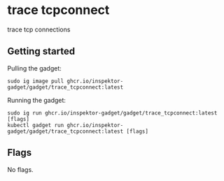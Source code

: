 # trace tcpconnect

trace tcp connections

## Getting started
Pulling the gadget:
```
sudo ig image pull ghcr.io/inspektor-gadget/gadget/trace_tcpconnect:latest
```
Running the gadget:
```
sudo ig run ghcr.io/inspektor-gadget/gadget/trace_tcpconnect:latest [flags]
kubectl gadget run ghcr.io/inspektor-gadget/gadget/trace_tcpconnect:latest [flags]
```

## Flags
No flags.
